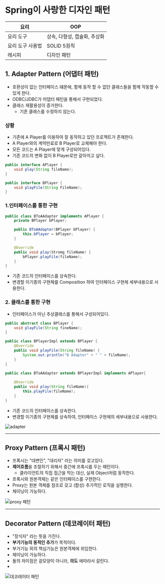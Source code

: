 # Spring이 사랑한 디자인 패턴

| 요리        | OOP               |
|-----------|-------------------|
| 요리 도구     | 상속, 다형성, 캡슐화, 추상화 |
| 요리 도구 사용법 | SOLID 5원칙         | 
| 레시피       | 디자인 패턴            |

## 1. Adapter Pattern (어댑터 패턴)

- 호환성이 없는 인터페이스 떄문에, 함께 동작 할 수 없던 클래스들을 함께 작동할 수 있게 한다.
- ODBC/JDBC가 어댑터 패턴을 통해서 구현되었다.
- 클래스 재활용성이 증가한다.
    - 기존 클래스를 수정하지 않는다.

### 상황

- 기존에 A Player를 이용하여 잘 동작하고 있던 프로젝트가 존재한다.
- A Player와의 계약만료로 B Player로 교체해야 한다.
- 모든 코드는 A Player에 맞게 구성되어있다.
- 기존 코드의 변화 없이 B Player로만 갈아끼고 싶다.

```java
public interface APlayer {
    void play(String fileName);
}
```

```java
public interface BPlayer {
    void playFile(String FileName);
}
```

### 1.인터페이스를 통한 구현

```java
public class BToAAdapter implements APlayer {
    private BPlayer bPlayer;

    public BToAAdapter(BPlayer bPlayer) {
        this.bPlayer = bPlayer;
    }

    @Override
    public void play(Stromg fileName) {
        bPlayer.playFile(fileName);
    }
}
```
- 기존 코드의 인터페이스를 상속한다.
- 변경할 이기종의 구현체를 Composition 하여 인터페이스 구현체 세부내용으로 사용한다.

### 2. 클래스를 통한 구현

- 인터페이스가 아닌 추상클래스를 통해서 구성되어있다.

```java
public abstract class BPlayer {
    void playFile(String fineName);
}

public class BPlayerImpl extends BPlayer {
    @Override
    public void playFile(String fileName) {
        System.out.println("B Adapter" + " " + fileName);
    }
}

public class BToAAdapter extends BPlayerImpl implements APlayer{
    
    @Override
    public void play(String fileName){
        this.playFile(fileName);
    }
}
```
- 기존 코드의 인터페이스를 상속한다.
- 변경할 이기종의 구현체를 상속하여, 인터페이스 구현체의 세부내용으로 사용한다.


![adapter](https://user-images.githubusercontent.com/57896918/161435058-f04254ec-4a22-4d69-a4e1-1a9426a274ac.png)
***
## Proxy Pattern (프록시 패턴)
- 프록시는 "대변인", "대리자" 라는 의미를 갖고있다.
- **제어흐름**을 조절하기 위해서 중간에 프록시를 두는 패턴이다.
  - 클라이언트의 직접 접근을 막는 대신, 실제 Object처럼 동작한다.
- 프록시와 원본객체는 같은 인터페이스를 구현한다.
- Proxy는 원본 객체를 참조로 갖고 (합성) 추가적인 로직을 실행한다.
- 체이닝이 가능하다.

![proxy 패턴](https://user-images.githubusercontent.com/57896918/161435052-98f6ac1c-e063-4013-9deb-f723a3e3b619.png)


***
## Decorator Pattern (데코레이터 패턴)
- "장식자" 라는 뜻을 가진다.
- **부가기능의 동적인 추가**가 목적이다.
- 부가기능 외의 핵심기능은 원본객체에 위임한다. 
- 체이닝이 가능하다.
- 둘의 차이점은 겉모양이 아니라, **의도** 에따라서 갈린다.
- 
![데코레이터 패턴](https://user-images.githubusercontent.com/57896918/161567196-230386ee-84e1-40c8-96a7-c54756bf2570.png)
